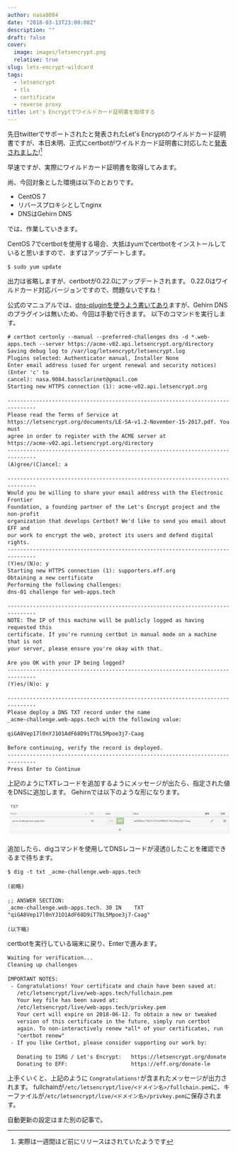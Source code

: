 ```yaml
---
author: nasa9084
date: "2018-03-13T23:00:00Z"
description: ""
draft: false
cover:
  image: images/letsencrypt.png
  relative: true
slug: lets-encrypt-wildcard
tags:
  - letsencrypt
  - tls
  - certificate
  - reverse proxy
title: Let's Encryptでワイルドカード証明書を取得する
---
```



先日twitterでサポートされたと発表されたLet's Encryptのワイルドカード証明書ですが、本日未明、正式にcertbotがワイルドカード証明書に対応したと[発表されました](https://community.letsencrypt.org/t/acme-v2-and-wildcard-certificate-support-is-live/55579)![^0.22.0]

早速ですが、実際にワイルドカード証明書を取得してみます。

尚、今回対象とした環境は以下のとおりです。

* CentOS 7
* リバースプロキシとしてnginx
* DNSはGehirn DNS

では、作業していきます。

CentOS 7でcertbotを使用する場合、大抵はyumでcertbotをインストールしていると思いますので、まずはアップデートします。

``` shell
$ sudo yum update
```

出力は省略しますが、certbotが0.22.0にアップデートされます。
0.22.0はワイルドカード対応バージョンですので、問題ないですね！

公式のマニュアルでは、[dns-pluginを使うよう書いてあり](https://certbot.eff.org/lets-encrypt/centosrhel7-nginx)ますが、Gehirn DNSのプラグインは無いため、今回は手動で行きます。
以下のコマンドを実行します。

``` shell
# certbot certonly --manual --preferred-challenges dns -d *.web-apps.tech --server https://acme-v02.api.letsencrypt.org/directory
Saving debug log to /var/log/letsencrypt/letsencrypt.log
Plugins selected: Authenticator manual, Installer None
Enter email address (used for urgent renewal and security notices) (Enter 'c' to
cancel): nasa.9084.bassclarinet@gmail.com
Starting new HTTPS connection (1): acme-v02.api.letsencrypt.org

-------------------------------------------------------------------------------
Please read the Terms of Service at
https://letsencrypt.org/documents/LE-SA-v1.2-November-15-2017.pdf. You must
agree in order to register with the ACME server at
https://acme-v02.api.letsencrypt.org/directory
-------------------------------------------------------------------------------
(A)gree/(C)ancel: a

-------------------------------------------------------------------------------
Would you be willing to share your email address with the Electronic Frontier
Foundation, a founding partner of the Let's Encrypt project and the non-profit
organization that develops Certbot? We'd like to send you email about EFF and
our work to encrypt the web, protect its users and defend digital rights.
-------------------------------------------------------------------------------
(Y)es/(N)o: y
Starting new HTTPS connection (1): supporters.eff.org
Obtaining a new certificate
Performing the following challenges:
dns-01 challenge for web-apps.tech

-------------------------------------------------------------------------------
NOTE: The IP of this machine will be publicly logged as having requested this
certificate. If you're running certbot in manual mode on a machine that is not
your server, please ensure you're okay with that.

Are you OK with your IP being logged?
-------------------------------------------------------------------------------
(Y)es/(N)o: y

-------------------------------------------------------------------------------
Please deploy a DNS TXT record under the name
_acme-challenge.web-apps.tech with the following value:

qiGA8Vep17l0nYJ1O1AdF68D9iT7bL5Mpoe3j7-Caag

Before continuing, verify the record is deployed.
-------------------------------------------------------------------------------
Press Enter to Continue
```

上記のようにTXTレコードを追加するようにメッセージが出たら、指定された値をDNSに追加します。
Gehirnでは以下のような形になります。

![Gehirn_txt_record](images/Gehirn_txt_record.png)

追加したら、digコマンドを使用してDNSレコードが浸透()したことを確認できるまで待ちます。

``` shell
$ dig -t txt _acme-challenge.web-apps.tech

(前略)

;; ANSWER SECTION:
_acme-challenge.web-apps.tech. 30 IN	TXT	"qiGA8Vep17l0nYJ1O1AdF68D9iT7bL5Mpoe3j7-Caag"

(以下略)
```

certbotを実行している端末に戻り、Enterで進みます。

``` shell
Waiting for verification...
Cleaning up challenges

IMPORTANT NOTES:
 - Congratulations! Your certificate and chain have been saved at:
   /etc/letsencrypt/live/web-apps.tech/fullchain.pem
   Your key file has been saved at:
   /etc/letsencrypt/live/web-apps.tech/privkey.pem
   Your cert will expire on 2018-06-12. To obtain a new or tweaked
   version of this certificate in the future, simply run certbot
   again. To non-interactively renew *all* of your certificates, run
   "certbot renew"
 - If you like Certbot, please consider supporting our work by:

   Donating to ISRG / Let's Encrypt:   https://letsencrypt.org/donate
   Donating to EFF:                    https://eff.org/donate-le
```

上手くいくと、上記のように `Congratulations!`が含まれたメッセージが出力されます。
fullchainが`/etc/letsencrypt/live/<ドメイン名>/fullchain.pem`に、キーファイルが`/etc/letsencrypt/live/<ドメイン名>/privkey.pem`に保存されます。

自動更新の設定はまた別の記事で。

[^0.22.0]: 実際は一週間ほど前にリリースはされていたようです


